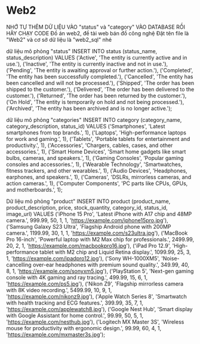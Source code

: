 # Web2
NHỚ TỰ THÊM DỮ LIỆU VÀO "status" và "category" VÀO DATABASE RỒI HÃY CHẠY CODE
Đồ án web2, đề tài web bán đồ công nghệ
Đặt tên file là "Web2" và cơ sở dữ liệu là "web2_sql" nhé

dữ liệu mô phỏng "status"
INSERT INTO status (status_name, status_description) VALUES
('Active', 'The entity is currently active and in use.'),
('Inactive', 'The entity is currently inactive and not in use.'),
('Pending', 'The entity is awaiting approval or further action.'),
('Completed', 'The entity has been successfully completed.'),
('Cancelled', 'The entity has been cancelled and will not be processed.'),
('Shipped', 'The order has been shipped to the customer.'),
('Delivered', 'The order has been delivered to the customer.'),
('Returned', 'The order has been returned by the customer.'),
('On Hold', 'The entity is temporarily on hold and not being processed.'),
('Archived', 'The entity has been archived and is no longer active.');

dữ liệu mô phỏng "categories"
INSERT INTO category (category_name, category_description, status_id) VALUES
('Smartphones', 'Latest smartphones from top brands.', 1),
('Laptops', 'High-performance laptops for work and gaming.', 1),
('Tablets', 'Portable tablets for entertainment and productivity.', 1),
('Accessories', 'Chargers, cables, cases, and other accessories.', 1),
('Smart Home Devices', 'Smart home gadgets like smart bulbs, cameras, and speakers.', 1),
('Gaming Consoles', 'Popular gaming consoles and accessories.', 1),
('Wearable Technology', 'Smartwatches, fitness trackers, and other wearables.', 1),
('Audio Devices', 'Headphones, earphones, and speakers.', 1),
('Cameras', 'DSLRs, mirrorless cameras, and action cameras.', 1),
('Computer Components', 'PC parts like CPUs, GPUs, and motherboards.', 1);


Dữ liệu mô phỏng "product"
INSERT INTO product (product_name, product_description, price, stock_quantity, category_id, status_id, image_url) VALUES
('iPhone 15 Pro', 'Latest iPhone with A17 chip and 48MP camera.', 999.99, 50, 1, 1, 'https://example.com/iphone15pro.jpg'),
('Samsung Galaxy S23 Ultra', 'Flagship Android phone with 200MP camera.', 1199.99, 30, 1, 1, 'https://example.com/s23ultra.jpg'),
('MacBook Pro 16-inch', 'Powerful laptop with M2 Max chip for professionals.', 2499.99, 20, 2, 1, 'https://example.com/macbookpro16.jpg'),
('iPad Pro 12.9', 'High-performance tablet with M2 chip and Liquid Retina display.', 1099.99, 25, 3, 1, 'https://example.com/ipadpro12.jpg'),
('Sony WH-1000XM5', 'Noise-cancelling over-ear headphones with premium sound quality.', 349.99, 40, 8, 1, 'https://example.com/sonyxm5.jpg'),
('PlayStation 5', 'Next-gen gaming console with 4K gaming and ray tracing.', 499.99, 15, 6, 1, 'https://example.com/ps5.jpg'),
('Nikon Z9', 'Flagship mirrorless camera with 8K video recording.', 5499.99, 10, 9, 1, 'https://example.com/nikonz9.jpg'),
('Apple Watch Series 8', 'Smartwatch with health tracking and ECG features.', 399.99, 35, 7, 1, 'https://example.com/applewatch8.jpg'),
('Google Nest Hub', 'Smart display with Google Assistant for home control.', 99.99, 50, 5, 1, 'https://example.com/nesthub.jpg'),
('Logitech MX Master 3S', 'Wireless mouse for productivity with ergonomic design.', 99.99, 60, 4, 1, 'https://example.com/mxmaster3s.jpg');